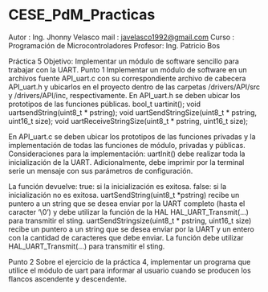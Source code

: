 # CESE_PdM_Practicas

Autor   : Ing. Jhonny Velasco
mail    : javelasco1992@gmail.com
Curso   : Programación de Microcontroladores
Profesor: Ing. Patricio Bos


Práctica 5
Objetivo:
Implementar un módulo de software sencillo para trabajar con la UART. 
Punto 1
Implementar un módulo de software en un archivos fuente API_uart.c con su correspondiente archivo de cabecera API_uart.h y ubicarlos en el proyecto dentro de  las carpetas /drivers/API/src y /drivers/API/inc, respectivamente.
En API_uart.h se deben ubicar los prototipos de las funciones públicas.
bool_t uartinit();
void uartsendString(uint8_t * pstring);
void uartSendStringSize(uint8_t * pstring, uint16_t size);
void uartReceiveStringSize(uint8_t * pstring, uint16_t size);

En API_uart.c se deben ubicar los prototipos de las funciones privadas y la implementación de todas las funciones de módulo, privadas y públicas.
Consideraciones para la implementación:
uartInit() debe realizar toda la inicialización de la UART.  Adicionalmente, debe imprimir por la terminal serie un mensaje con sus parámetros de configuración.

La función devuelve:
true: si la inicialización es exitosa.
false: si la inicialización no es exitosa.
uartSendString(uint8_t *pstring) recibe un puntero a un string que se desea enviar por la UART completo (hasta el caracter ‘\0’) y debe utilizar la función de la HAL HAL_UART_Transmit(...) para transmitir el sting.
uartSendStringsize(uint8_t * pstring, uint16_t size) recibe un puntero a un string que se desea enviar por la UART y un entero con la cantidad de caracteres que debe enviar. La función debe utilizar HAL_UART_Transmit(...) para transmitir el sting.

Punto 2
Sobre el ejercicio de la práctica 4, implementar un programa que utilice el módulo de uart para informar al usuario cuando se producen los flancos ascendente y descendente.

